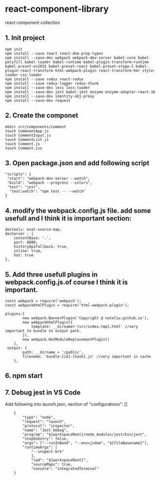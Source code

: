 # react-component-library
react component collection


## 1. Init project
```
npm init
npm install --save react react-dom prop-types
npm install --save-dev webpack webpack-dev-server babel-core babel-polyfill babel-loader babel-runtime babel-plugin-transform-runtime babel-preset-es2015 babel-preset-react babel-preset-stage-2 babel-plugin-react-transform html-webpack-plugin react-transform-hmr style-loader css-loader
npm install --save redux react-redux
npm install --save redux-logger redux-thunk
npm install --save-dev less less-loader
npm install --save-dev jest babel-jest enzyme enzyme-adapter-react-16
npm install --save-dev identity-obj-proxy
npm install --save-dev request
```

## 2. Create the componet 
```
mkdir src/components/comment
touch CommnentApp.js
touch CommentInput.js
touch CommentList.js
touch Comment.js
touch Comment.css
```
## 3. Open package.json and add following script   
```
"scripts": {
 "start": "webpack-dev-server --watch",
 "build": "webpack --progress --colors",
 "test": "jest",
  "test:watch": "npm test -- --watch"
}
```
## 4. modify the webpack.config.js file. add some usefull and I think it is important section:
```
devtools: eval-source-map,
devServer : {
    contentBase: '.',
    port: 8080,
    historyApiFallback: true,
    inline: true,
    hot: true
},
```
## 5. Add three usefull plugins in webpack.config.js.of course I think it is important.
```
const webpack = require('webpack');
const webpackHtmlPlugin = require('html-webpack-plugin');

plugins:[
        new webpack.BannerPlugin('Copyright @ nateliu.github.io'),
        new webpackHtmlPlugin({
            template: __dirname+'/src/index.tmpl.html' //very important to bundle to output path.
        }),
        new webpack.HotModuleReplacementPlugin()
    ],
 output: {
        path: __dirname + '/public',
        filename: 'bundle-[id]-[hash].js' //very important in cache
    },
```  
## 6. npm start

## 7. Debug jest in VS Code
Add following into launch.json, section of "configurations": []
```
    {
        "type": "node",
        "request": "launch",
        "protocol": "inspector",
        "name": "Jest Debug",
        "program": "${workspaceRoot}/node_modules/jest/bin/jest",
        "stopOnEntry": false,
        "args": ["--runInBand", "--env=jsdom", "${fileBasename}"],
        "runtimeArgs": [
            "--inspect-brk"
            ],
            "cwd": "${workspaceRoot}",
            "sourceMaps": true,
            "console": "integratedTerminal"
    }
```
